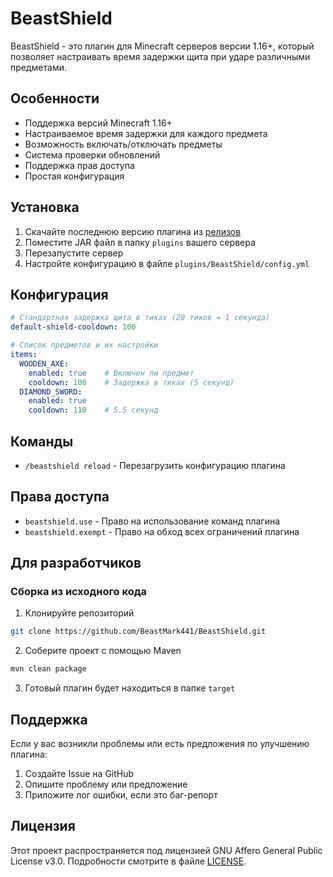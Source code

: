 # BeastShield

BeastShield - это плагин для Minecraft серверов версии 1.16+, который позволяет настраивать время задержки щита при ударе различными предметами.

## Особенности

- Поддержка версий Minecraft 1.16+
- Настраиваемое время задержки для каждого предмета
- Возможность включать/отключать предметы
- Система проверки обновлений
- Поддержка прав доступа
- Простая конфигурация

## Установка

1. Скачайте последнюю версию плагина из [релизов](https://github.com/BeastMark441/BeastShield/releases)
2. Поместите JAR файл в папку `plugins` вашего сервера
3. Перезапустите сервер
4. Настройте конфигурацию в файле `plugins/BeastShield/config.yml`

## Конфигурация

```yaml
# Стандартная задержка щита в тиках (20 тиков = 1 секунда)
default-shield-cooldown: 100

# Список предметов и их настройки
items:
  WOODEN_AXE:
    enabled: true    # Включен ли предмет
    cooldown: 100    # Задержка в тиках (5 секунд)
  DIAMOND_SWORD:
    enabled: true
    cooldown: 110    # 5.5 секунд
```

## Команды

- `/beastshield reload` - Перезагрузить конфигурацию плагина

## Права доступа

- `beastshield.use` - Право на использование команд плагина
- `beastshield.exempt` - Право на обход всех ограничений плагина

## Для разработчиков

### Сборка из исходного кода

1. Клонируйте репозиторий
```bash
git clone https://github.com/BeastMark441/BeastShield.git
```

2. Соберите проект с помощью Maven
```bash
mvn clean package
```

3. Готовый плагин будет находиться в папке `target`

## Поддержка

Если у вас возникли проблемы или есть предложения по улучшению плагина:
1. Создайте Issue на GitHub
2. Опишите проблему или предложение
3. Приложите лог ошибки, если это баг-репорт

## Лицензия

Этот проект распространяется под лицензией GNU Affero General Public License v3.0. Подробности смотрите в файле [LICENSE](LICENSE). 
